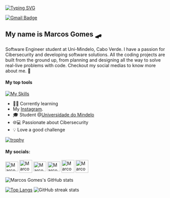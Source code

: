 
[![Typing SVG](https://readme-typing-svg.demolab.com/?lines=Hello+Y'all+👋;The+Best+Is+Here+😎)](https://git.io/typing-svg)

[![Gmail Badge](https://img.shields.io/badge/-makypgt555@gmail.com-6633cc?style=flat-square&logo=Gmail&logoColor=white&link=mailto:contato@fernandakipper.com)](mailto:maky188pgt555@gmai.com)

## My name is Marcos Gomes 🛹

Software Engineer student at Uni-Mindelo, Cabo Verde.  I have a passion for Cibersecurity and developing software solutions. All the coding projects are built from the ground up, from planning and designing all the way to solve real-live problems with code. Checkout my social medias to know more about me.
🚀
#### My top tools
[![My Skills](https://skillicons.dev/icons?i=c,python,java,html,css,javascript,mysql,docker,linux,netlify)](https://skillicons.dev)

- 👩‍💻 Corrently learning
- My [Instagram](https://www.instagram.com/marcosgomes188/).
- 🎓 Student  @[Universidade do Mindelo](https://um.edu.cv/)
- 🌐💻 Passionate about Cibersecurity
- 💡 Love a good challenge

[![trophy](https://github-profile-trophy.vercel.app/?username=Maky189&show_icons=true&theme=transparent)](https://github.com/ryo-ma/github-profile-trophy)

<div align="left">

#### My socials:

<a href="https://instagram.com/marcosgomes188" target="blank"><img align="center" src="https://raw.githubusercontent.com/rahuldkjain/github-profile-readme-generator/master/src/images/icons/Social/instagram.svg" alt="MarcosGomes" height="30" width="40" /></a>
<a href="https://twitter.com/MarcosGomes188" target="blank"><img align="center" src="https://img.freepik.com/free-vector/new-2023-twitter-logo-x-icon-design_1017-45418.jpg?size=338&ext=jpg&ga=GA1.1.1448711260.1706745600&semt=ais" alt="MarcosGomes" height="40" width="40" /></a>
<a href="https://www.linkedin.com/in/marcos-gabriel-628b6a260/" target="blank"><img align="center" src="https://raw.githubusercontent.com/rahuldkjain/github-profile-readme-generator/master/src/images/icons/Social/linked-in-alt.svg" alt="Marcos Gomes" height="30" width="40" /></a>
<a href="https://stackoverflow.com/users/20850459/maky-188" target="blank"><img align="center" src="https://raw.githubusercontent.com/rahuldkjain/github-profile-readme-generator/master/src/images/icons/Social/stack-overflow.svg" alt="Marcos Gomes" height="30" width="40" /></a>
<a href="https://www.reddit.com/user/Maky188" target="blank"><img align="center" src="https://cdn4.iconfinder.com/data/icons/social-messaging-ui-color-shapes-2-free/128/social-reddit-circle-512.png" alt="MarcosGomes" height="40" width="40" /></a>
<a href="https://www.threads.net/@marcosgomes188" target="blank"><img align="center" src="https://www.threadspage.com/static/img/threads-icon-1024.png" alt="MarcosGomes" height="40" width="40" /></a>
</p>

<div align=left>

![Marcos Gomes's GitHub stats](https://github-readme-stats.vercel.app/api?username=maky189&show_icons=true&theme=radical)

[![Top Langs](https://github-readme-stats.vercel.app/api/top-langs/?username=Maky189&show_icons=true&theme=synthwave)](https://github.com/anuraghazra/github-readme-stats)
![GitHub streak stats](https://streak-stats.demolab.com/?user=Maky189&show_icons=true&theme=tokyonight)






